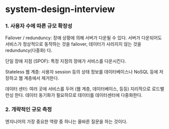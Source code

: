 # system-design-interview

### 1. 사용자 수에 따른 규모 확장성

Failover / redunduncy: 장애 상황에 의해 서버가 다운될 수 있다. 서버가 다운되어도 서비스가 정상적으로 동작하는 것을 failover, 데이터가 사라지지 않는 것을 redunduncy(다중화) 다.

단일 장애 지점 (SPOF): 특정 지점의 장애가 서비스를 다운시킨다.

Stateless 웹 계층: 사용자 session 등의 상태 정보를 데이터베이스나 NoSQL 등에 저장하고 웹 계층에서 제거한다.

데이터 센터: 여러 곳에 서비스를 두어 (웹 계층, 데이터베이스, 등등) 지리적으로 로드밸런싱 한다. 데이터 동기화가 필요하므로 데이터를 데이터센터에 다중화한다.


### 2. 개략적인 규모 측정

엔지니어의 가장 중요한 역량 중 하나는 올바른 질문을 하는 것이다.


